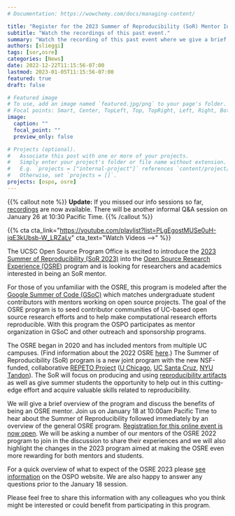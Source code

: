 ```yaml
---
# Documentation: https://wowchemy.com/docs/managing-content/

title: "Register for the 2023 Summer of Reproducibility (SoR) Mentor Info Session"
subtitle: "Watch the recordings of this past event."
summary: "Watch the recording of this past event where we give a brief overview of the program and discuss the benefits of being an Summer of Reproducibility mentor, a joint program of the NSF-funded [REPETO Project](https://voices.uchicago.edu/repeto/) and the [2023 Open Source Research Experience (OSRE 2023)](/osre). The session was immediately followed by an introduction in the general OSRE program."
authors: [slieggi]
tags: [sor,osre]
categories: [News]
date: 2022-12-22T11:15:56-07:00
lastmod: 2023-01-05T11:15:56-07:00
featured: true
draft: false

# Featured image
# To use, add an image named `featured.jpg/png` to your page's folder.
# Focal points: Smart, Center, TopLeft, Top, TopRight, Left, Right, BottomLeft, Bottom, BottomRight.
image:
  caption: ""
  focal_point: ""
  preview_only: false

# Projects (optional).
#   Associate this post with one or more of your projects.
#   Simply enter your project's folder or file name without extension.
#   E.g. `projects = ["internal-project"]` references `content/project/deep-learning/index.md`.
#   Otherwise, set `projects = []`.
projects: [ospo, osre]
---
```


{{% callout note %}}
**Update:** If you missed our info sessions so far, [recordings](https://youtube.com/playlist?list=PLgEgostMUSe0uH-iqE3kUbsb-W_LRZaLv) are now available. There will be another informal Q&A session on January 26 at 10:30 Pacific Time. 
{{% /callout %}}

{{% cta cta_link="https://youtube.com/playlist?list=PLgEgostMUSe0uH-iqE3kUbsb-W_LRZaLv" cta_text="Watch Videos -->" %}}

The UCSC Open Source Program Office is excited to introduce the [2023 Summer of Reproducibility (SoR 2023)](/sor) into the [Open Source Research Experience (OSRE)](https://ospo.ucsc.edu/osre/) program and is looking for researchers and academics interested in being an SoR mentor.
 
For those of you unfamiliar with the OSRE, this program is modeled after the [Google Summer of Code (GSoC)](https://summerofcode.withgoogle.com/)  which matches undergraduate student contributors with mentors working on open source projects. The goal of the OSRE program is to seed contributor communities of UC-based open source research efforts and to help make computational research efforts reproducible. With this program the OSPO participates as mentor organization in GSoC and other outreach and sponsorship programs.
 
The OSRE began in 2020 and has included mentors from multiple UC campuses. (Find information about the 2022 OSRE [here](https://cross.ucsc.edu/2022-osre/index.html).)  The Summer of Reproducibility (SoR) program is a new joint program with the new NSF-funded, collaborative [REPETO Project](https://voices.uchicago.edu/repeto/) ([U Chicago](https://www.nsf.gov/awardsearch/showAward?AWD_ID=2226406), [UC Santa Cruz](https://www.nsf.gov/awardsearch/showAward?AWD_ID=2226407), [NYU Tandon](https://www.nsf.gov/awardsearch/showAward?AWD_ID=2226408)). The SoR will focus on producing and using [reproducibility artifacts](https://www.acm.org/publications/policies/artifact-review-and-badging-current) as well as give summer students the opportunity to help out in this cutting-edge effort and acquire valuable skills related to reproducibility.
 
We will give a brief overview of the program and discuss the benefits of being an OSRE mentor. Join us on January 18 at 10:00am Pacific Time to hear about the Summer of Reproducibility followed immediately by an overview of the general OSRE program. [Registration for this online event is now open](https://docs.google.com/forms/d/e/1FAIpQLSfQe-6Nz8UkEhcA2yw3aM0OVa9cCSe8VSeDW2brkK1UWSnSnQ/viewform). We will be asking a number of our mentors of the OSRE 2022 program to join in the discussion to share their experiences and we will also highlight the changes in the 2023 program aimed at making the OSRE even more rewarding for both mentors and students.
 
For a quick overview of what to expect of the OSRE 2023 please [see information](https://ospo.ucsc.edu/osre/) on the OSPO website. We are also happy to answer any questions prior to the January 18 session.
 
Please feel free to share this information with any colleagues who you think might be interested or could benefit from participating in this program.
